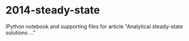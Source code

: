# 2014-steady-state
IPython notebook and supporting files for article "Analytical steady-state solutions ..."
